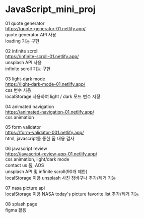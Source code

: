 # JavaScript_mini_proj

01 quote generator  
https://quote-generator-01.netlify.app/  
quote generator API 사용  
loading 기능 구현  

02 infinite scroll  
https://infinite-scroll-01.netlify.app/  
unsplash API 사용  
infinite scroll 기능 구현  

03 light-dark mode  
https://light-dark-mode-01.netlify.app/  
css 변수 사용  
localStorage 사용하여 light / dark 모드 변수 저장  

04 animated navigation  
https://animated-navigation-01.netlify.app/  
css animation  

05 form validator  
https://form-validator-001.netlify.app/  
html, javascript를 통한 폼 내용 검사  

06 javascript review  
https://javascript-review-app-01.netlify.app/  
css animation, light/dark mode  
contact us 폼, AOS  
unsplash API 및 infinite scroll(90개 제한)  
localStorage 이용 unsplash 사진 장바구나 추가/제거 기능  

07 nasa picture api  
localStorage 이용 NASA today's picture favorite list 추가/제거 기능  

08 splash page  
figma 활용  
